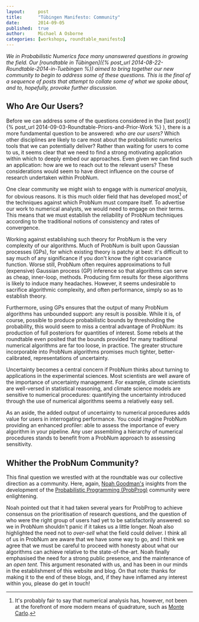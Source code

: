```yaml
---
layout:     post
title:      "Tübingen Manifesto: Community"
date:       2014-09-05
published:  true
author:     Michael A Osborne
categories: [workshops, roundtable_manifesto]
---
```

*We in Probabilistic Numerics face many unanswered questions in growing the field.
Our [roundtable in Tübingen]({% post_url 2014-08-22-Roundtable-2014-in-Tuebingen %}) aimed to bring together our new community to begin to address some of these questions. 
This is the final of a sequence of posts that attempt to collate some of what we spoke about, and to, hopefully, provoke further discussion.*

## Who Are Our Users?

Before we can address some of the questions considered in the [last post]( {% post_url 2014-09-03-Roundtable-Priors-and-Prior-Work %} ), there is a more fundamental question to be answered: *who are our users?* 
Which other disciplines are likely to care most about the probabilistic numerics tools that we can potentially deliver?
Rather than waiting for users to come to us, it seems clear that we need to find a strong motivating application within which to deeply embed our approaches. 
Even given we can find such an application: how are we to reach out to the relevant users?
These considerations would seem to have direct influence on the course of research undertaken within ProbNum.

One clear community we might wish to engage with is *numerical analysis,* for obvious reasons. 
It is this much older field that has developed most[^1] of the techniques against which ProbNum must compare itself.
To advertise our work to numerical analysts, we would need to engage on their terms. 
This means that we must establish the reliability of ProbNum techniques according to the traditional notions of consistency and rates of convergence.

Working against establishing such theory for ProbNum is the very complexity of our algorithms. 
Much of ProbNum is built upon Gaussian processes (GPs), for which existing theory is patchy at best: it's difficult to say much of any significance if you don't know the right covariance function.
Worse still, ProbNum often requires approximations to full (expensive) Gaussian process (GP) inference so that algorithms can serve as cheap, inner-loop, methods.
Producing firm results for these algorithms is likely to induce many headaches. However, it seems undesirable to sacrifice algorithmic complexity, and often performance, simply so as to establish theory.

Furthermore, using GPs ensures that the output of many ProbNum algorithms has unbounded support: any result is possible. 
While it is, of course, possible to produce probabilistic bounds by thresholding the probability, this would seem to miss a central advantage of ProbNum: its production of full posteriors for quantities of interest.
Some rebels at the roundtable even posited that the bounds provided for many traditional numerical algorithms are far too loose, in practice. 
The greater structure incorporable into ProbNum algorithms promises much tighter, better-calibrated, representations of uncertainty.

Uncertainty becomes a central concern if ProbNum thinks about turning to applications in the experimental sciences.
Most scientists are well aware of the importance of uncertainty management.
For example, climate scientists are well-versed in statistical reasoning, and climate science models are sensitive to numerical procedures: 
quantifying the uncertainty introduced through the use of numerical algorithms seems a relatively easy sell. 
<!-- Honest uncertainty estimates are required wherever experimental design, or active learning, is involved.
If an experiment requires digging time-consuming and expensive holes, it makes sense to spend a little more computation to incorporate uncertainty management into your numerical procedures.
Nobody wants to waste an experiment because 
 -->

As an aside, the added output of uncertainty to numerical procedures adds value for users in interrogating performance. You could imagine ProbNum providing an enhanced profiler: able to assess the importance of every algorithm in your pipeline. Any user assembling a hierarchy of numerical procedures stands to benefit from a ProbNum approach to assessing sensitivity.

## Whither the ProbNum Community?

This final question we wrestled with at the roundtable was our collective direction as a community. 
Here, again, [Noah Goodman's](http://stanford.edu/~ngoodman/) insights from the development of the [Probabilistic Programming (ProbProg)](http://probabilistic-programming.org/wiki/Home) community were enlightening.

Noah pointed out that it had taken several years for ProbProg to achieve consensus on the prioritisation of research questions, and the question of who were the right group of users had yet to be satisfactorily answered: so we in ProbNum shouldn't panic if it takes us a little longer.
Noah also highlighted the need not to *over-sell* what the field could deliver. I think all of us in ProbNum are aware that we have some way to go, and I think we agree that we must be careful to proceed with honesty about what our algorithms can achieve relative to the state-of-the-art.
Noah finally emphasised the need for a strong public presence, and the maintenance of an *open tent.*
This argument resonated with us, and has been in our minds in the establishment of this website and blog. 
On that note: thanks for making it to the end of these blogs, and, if they have inflamed any interest within you, please do get in touch!

[^1]: It's probably fair to say that numerical analysis has, however, not been at the forefront of more modern means of quadrature, such as [Monte Carlo](http://en.wikipedia.org/wiki/Monte_Carlo_integration).
